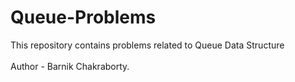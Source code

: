 # Queue-Problems
This repository contains problems related to Queue Data Structure
<br>
<br>
Author - Barnik Chakraborty.
